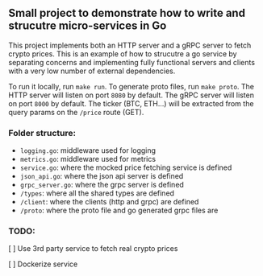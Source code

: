 ## Small project to demonstrate how to write and strucutre micro-services in Go

This project implements both an HTTP server and a gRPC server to fetch crypto prices. This is an example of how to strucutre a go service
by separating concerns and implementing fully functional servers and clients with a very low number of external dependencies.

To run it locally, run `make run`.
To generate proto files, run `make proto`.
The HTTP server will listen on port `8080` by default.
The gRPC server will listen on port `8000` by default.
The ticker (BTC, ETH...) will be extracted from the query params on the `/price` route (GET).

### Folder structure:

- `logging.go`: middleware used for logging
- `metrics.go`: middleware used for metrics
- `service.go`: where the mocked price fetching service is defined
- `json_api.go`: where the json api server is defined
- `grpc_server.go`: where the grpc server is defined
- `/types`: where all the shared types are defined
- `/client`: where the clients (http and grpc) are defined
- `/proto`: where the proto file and go generated grpc files are

### TODO:

[ ] Use 3rd party service to fetch real crypto prices

[ ] Dockerize service
